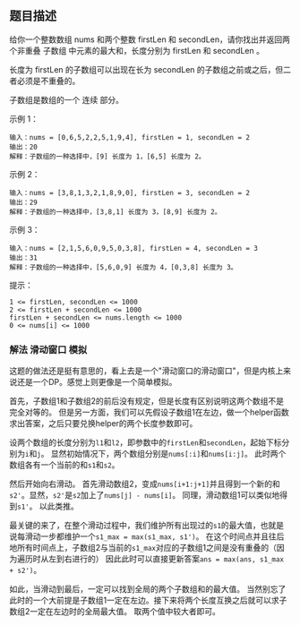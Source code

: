 ## 题目描述
给你一个整数数组 nums 和两个整数 firstLen 和 secondLen，请你找出并返回两个非重叠 子数组 中元素的最大和，长度分别为 firstLen 和 secondLen 。

长度为 firstLen 的子数组可以出现在长为 secondLen 的子数组之前或之后，但二者必须是不重叠的。

子数组是数组的一个 连续 部分。

示例 1：
```
输入：nums = [0,6,5,2,2,5,1,9,4], firstLen = 1, secondLen = 2
输出：20
解释：子数组的一种选择中，[9] 长度为 1，[6,5] 长度为 2。
```
示例 2：
```
输入：nums = [3,8,1,3,2,1,8,9,0], firstLen = 3, secondLen = 2
输出：29
解释：子数组的一种选择中，[3,8,1] 长度为 3，[8,9] 长度为 2。
```
示例 3：
```
输入：nums = [2,1,5,6,0,9,5,0,3,8], firstLen = 4, secondLen = 3
输出：31
解释：子数组的一种选择中，[5,6,0,9] 长度为 4，[0,3,8] 长度为 3。
```

提示：
```
1 <= firstLen, secondLen <= 1000
2 <= firstLen + secondLen <= 1000
firstLen + secondLen <= nums.length <= 1000
0 <= nums[i] <= 1000
```

### 解法 滑动窗口 模拟
这题的做法还是挺有意思的，看上去是一个"滑动窗口的滑动窗口"，但是内核上来说还是一个DP。感觉上则更像是一个简单模拟。

首先，子数组1和子数组2的前后没有规定，但是长度有区别说明这两个数组不是完全对等的。
但是另一方面，我们可以先假设子数组1在左边，做一个helper函数求出答案，之后只要兑换helper的两个长度参数即可。

设两个数组的长度分别为`l1`和`l2`，即参数中的`firstLen`和`secondLen`，起始下标分别为`i`和`j`。
显然初始情况下，两个数组分别是`nums[:i]`和`nums[i:j]`。
此时两个数组各有一个当前的和`s1`和`s2`。

然后开始向右滑动。
首先滑动数组2，变成`nums[i+1:j+1]`并且得到一个新的和`s2'`。显然，`s2'`是`s2`加上了`nums[j] - nums[i]`。
同理，滑动数组1可以类似地得到`s1'`。
以此类推。

最关键的来了，在整个滑动过程中，我们维护所有出现过的`s1`的最大值，也就是说每滑动一步都维护一个`s1_max = max(s1_max, s1')`。
在这个时间点并且往后地所有时间点上，子数组2与当前的`s1_max`对应的子数组1之间是没有重叠的（因为遍历时从左到右进行的）
因此此时可以直接更新答案`ans = max(ans, s1_max + s2')`。

如此，当滑动到最后，一定可以找到全局的两个子数组和的最大值。
当然别忘了此时的一个大前提是子数组1一定在左边。接下来将两个长度互换之后就可以求子数组2一定在左边时的全局最大值。
取两个值中较大者即可。